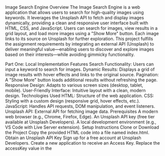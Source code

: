 Image Search Engine
Overview
The Image Search Engine is a web application that allows users to search for high-quality images using keywords. It leverages the Unsplash API to fetch and display images dynamically, providing a clean and responsive user interface built with HTML, CSS, and JavaScript. Users can search for images, view results in a grid layout, and load more images using a "Show More" button. Each image links to its source on Unsplash for further exploration.
This project fulfills the assignment requirements by integrating an external API (Unsplash) to deliver meaningful value—enabling users to discover and explore images based on their interests—while avoiding gimmicky functionality.

Part One: Local Implementation
Features
Search Functionality: Users can input a keyword to search for images.
Dynamic Results: Displays a grid of image results with hover effects and links to the original source.
Pagination: A "Show More" button loads additional results without refreshing the page.
Responsive Design: Adapts to various screen sizes (desktop, tablet, mobile).
User-Friendly Interface: Intuitive layout with a clean, modern design.
Technologies Used
HTML: Structure of the web application.
CSS: Styling with a custom design (responsive grid, hover effects, etc.).
JavaScript: Handles API requests, DOM manipulation, and event listeners.
Unsplash API: External API for fetching image data.
Prerequisites
A modern web browser (e.g., Chrome, Firefox, Edge).
An Unsplash API key (free tier available at Unsplash Developers).
A local development environment (e.g., VS Code with Live Server extension).
Setup Instructions
Clone or Download the Project
Copy the provided HTML code into a file named index.html.
Obtain an Unsplash API Key
Sign up for a free account at Unsplash Developers.
Create a new application to receive an Access Key.
Replace the accessKey value in the <script> section of index.html with your own key:
 javascript
CollapseWrapCopy
const accessKey = "YOUR_ACCESS_KEY_HERE";


Run the Application Locally
Open index.html in a web browser directly, or use a local server (e.g., Live Server in VS Code) for a better development experience.
Enter a search term (e.g., "nature") in the input field and click "Search" to see results.
API Details
Endpoint: https://api.unsplash.com/search/photos
Parameters: page, query, client_id
Rate Limit: 50 requests/hour (free tier). Refer to the Unsplash API Documentation for more details.
Usage
Type a keyword into the search bar (e.g., "mountains", "animals").
Press "Search" or hit Enter to fetch images.
Hover over an image to see a subtle animation.
Click an image title to visit its Unsplash page.
Click "Show More" to load additional results.

Part Two: Deployment
Deployment Overview
The application is deployed on two standard web servers (Web01 and Web02) with a load balancer (Lb01) distributing traffic between them. This setup ensures reliability and scalability, allowing users to access the Image Search Engine seamlessly via the load balancer's address.
Prerequisites
Access to Web01, Web02, and Lb01 servers.
SSH access and basic Linux command-line knowledge.
A web server software installed (e.g., Nginx or Apache) on Web01 and Web02.
A load balancer software installed (e.g., HAProxy or Nginx) on Lb01.
Deployment Instructions
Step 1: Deploy the Application on Web Servers
Prepare the Files
Ensure index.html contains your Unsplash API key.
No additional files are needed since all CSS and JavaScript are embedded.
Upload to Web Servers
Use SCP or SFTP to copy index.html to both Web01 and Web02:
 bash
CollapseWrapCopy
scp index.html user@web01:/var/www/html/
scp index.html user@web02:/var/www/html/


Replace user@web01 and /var/www/html/ with your actual username and web directory path.
Configure Web Servers
Install Nginx (if not already installed):
 bash
CollapseWrapCopy
sudo apt update
sudo apt install nginx


Ensure Nginx serves the file from /var/www/html/.
Start/restart Nginx:
 bash
CollapseWrapCopy
sudo systemctl restart nginx


Verify the site loads by accessing http://<Web01_IP> and http://<Web02_IP> in a browser.
Step 2: Configure the Load Balancer
Install HAProxy on Lb01
Install HAProxy:
 bash
CollapseWrapCopy
sudo apt update
sudo apt install haproxy


Edit HAProxy Configuration
Open the configuration file:
 bash
CollapseWrapCopy
sudo nano /etc/haproxy/haproxy.cfg


Add the following at the end of the file (adjust IPs as needed):
 plaintext
CollapseWrapCopy
frontend http_front
   bind *:80
   mode http
   default_backend http_back

backend http_back
   mode http
   balance roundrobin
   server web01 <Web01_IP>:80 check
   server web02 <Web02_IP>:80 check


Replace <Web01_IP> and <Web02_IP> with the actual IP addresses of Web01 and Web02.
Restart HAProxy
Apply the changes:
 bash
CollapseWrapCopy
sudo systemctl restart haproxy


Test the Deployment
Access the application via the load balancer’s IP (e.g., http://<Lb01_IP>).
Refresh the page multiple times to confirm traffic is distributed between Web01 and Web02.
Use server logs (e.g., /var/log/nginx/access.log) on Web01 and Web02 to verify load balancing.
Verification
The application should load and function identically to the local version.
Search functionality should work without exceeding the Unsplash API rate limit.
The load balancer should alternate requests between Web01 and Web02 (round-robin).

Notes
API Rate Limits: The free Unsplash API tier is limited to 50 requests/hour. For production use, consider requesting a higher limit or caching results.
Security: Ensure your API key is not exposed in public repositories. In a production environment, use environment variables or a backend proxy.
Scalability: The current setup uses two servers, but additional servers can be added to the haproxy.cfg backend for further scaling.
Troubleshooting
API Errors: Check the browser console for Unsplash API response errors (e.g., invalid key, rate limit exceeded).
Server Issues: Verify Nginx and HAProxy services are running (sudo systemctl status nginx and sudo systemctl status haproxy).
Load Balancer: Ensure Web01 and Web02 are reachable from Lb01 (test with ping or curl).
